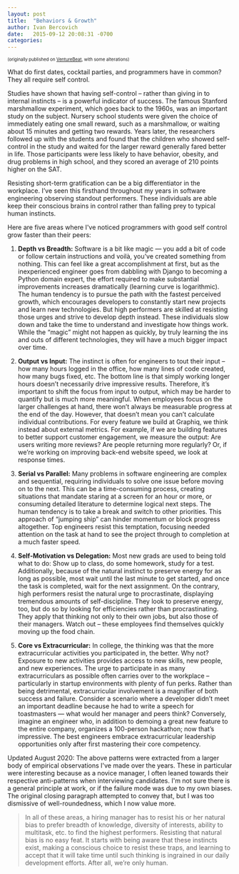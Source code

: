 ```yaml
---
layout: post
title:  "Behaviors & Growth"
author: Ivan Bercovich
date:   2015-09-12 20:08:31 -0700
categories:
---
```

<sub><sup>(originally published on [VentureBeat][venture-beat], with some alterations)</sup></sub>

What do first dates, cocktail parties, and programmers have in common? They all require self control.

Studies have shown that having self-control – rather than giving in to internal instincts – is a powerful indicator of success. The famous Stanford marshmallow experiment, which goes back to the 1960s, was an important study on the subject. Nursery school students were given the choice of immediately eating one small reward, such as a marshmallow, or waiting about 15 minutes and getting two rewards. Years later, the researchers followed up with the students and found that the children who showed self-control in the study and waited for the larger reward generally fared better in life. Those participants were less likely to have behavior, obesity, and drug problems in high school, and they scored an average of 210 points higher on the SAT.

Resisting short-term gratification can be a big differentiator in the workplace. I’ve seen this firsthand throughout my years in software engineering observing standout performers. These individuals are able keep their conscious brains in control rather than falling prey to typical human instincts.

Here are five areas where I've noticed programmers with good self control grow faster than their peers:

1. **Depth vs Breadth:** Software is a bit like magic — you add a bit of code or follow certain instructions and voilà, you’ve created something from nothing. This can feel like a great accomplishment at first, but as the inexperienced engineer goes from dabbling with Django to becoming a Python domain expert, the effort required to make substantial improvements increases dramatically (learning curve is logarithmic). The human tendency is to pursue the path with the fastest perceived growth, which encourages developers to constantly start new projects and learn new technologies. But high performers are skilled at resisting those urges and strive to develop depth instead. These individuals slow down and take the time to understand and investigate how things work. While the “magic” might not happen as quickly, by truly learning the ins and outs of different technologies, they will have a much bigger impact over time.

2. **Output vs Input:** The instinct is often for engineers to tout their input – how many hours logged in the office, how many lines of code created, how many bugs fixed, etc. The bottom line is that simply working longer hours doesn’t necessarily drive impressive results. Therefore, it’s important to shift the focus from input to output, which may be harder to quantify but is much more meaningful. When employees focus on the larger challenges at hand, there won’t always be measurable progress at the end of the day. However, that doesn’t mean you can’t calculate individual contributions. For every feature we build at Graphiq, we think instead about external metrics. For example, if we are building features to better support customer engagement, we measure the output: Are users writing more reviews? Are people returning more regularly? Or, if we’re working on improving back-end website speed, we look at response times.

3. **Serial vs Parallel:** Many problems in software engineering are complex and sequential, requiring individuals to solve one issue before moving on to the next. This can be a time-consuming process, creating situations that mandate staring at a screen for an hour or more, or consuming detailed literature to determine logical next steps. The human tendency is to take a break and switch to other priorities. This approach of “jumping ship” can hinder momentum or block progress altogether. Top engineers resist this temptation, focusing needed attention on the task at hand to see the project through to completion at a much faster speed.    

4. **Self-Motivation vs Delegation:** Most new grads are used to being told what to do: Show up to class, do some homework, study for a test. Additionally, because of the natural instinct to preserve energy for as long as possible, most wait until the last minute to get started, and once the task is completed, wait for the next assignment. On the contrary, high performers resist the natural urge to procrastinate, displaying tremendous amounts of self-discipline. They look to preserve energy, too, but do so by looking for efficiencies rather than procrastinating. They apply that thinking not only to their own jobs, but also those of their managers. Watch out – these employees find themselves quickly moving up the food chain.

5. **Core vs Extracurricular:** In college, the thinking was that the more extracurricular activities you participated in, the better. Why not? Exposure to new activities provides access to new skills, new people, and new experiences. The urge to participate in as many extracurriculars as possible often carries over to the workplace – particularly in startup environments with plenty of fun perks. Rather than being detrimental, extracurricular involvement is a magnifier of both success and failure. Consider a scenario where a developer didn’t meet an important deadline because he had to write a speech for toastmasters — what would her manager and peers think? Conversely, imagine an engineer who, in addition to demoing a great new feature to the entire company, organizes a 100-person hackathon; now that’s impressive. The best engineers embrace extracurricular leadership opportunities only after first mastering their core competency.

Updated August 2020: The above patterns were extracted from a larger body of empirical observations I've made over the years. These in particular were interesting because as a novice manager, I often leaned towards their respective anti-patterns when interviewing candidates. I'm not sure there is a general principle at work, or if the failure mode was due to my own biases. The original closing paragraph attempted to convey that, but I was too dismissive of well-roundedness, which I now value more.

>In all of these areas, a hiring manager has to resist his or her natural bias to prefer breadth of knowledge, diversity of interests, ability to multitask, etc. to find the highest performers. Resisting that natural bias is no easy feat. It starts with being aware that these instincts exist, making a conscious choice to resist these traps, and learning to accept that it will take time until such thinking is ingrained in our daily development efforts. After all, we’re only human.

[venture-beat]:https://venturebeat.com/2015/09/12/you-may-be-picking-the-wrong-programmers/